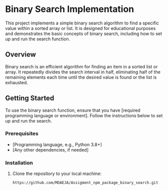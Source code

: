 # Binary Search Implementation

This project implements a simple binary search algorithm to find a specific value within a sorted array or list. It is designed for educational purposes and demonstrates the basic concepts of binary search, including how to set up and run the search function.

## Overview
Binary search is an efficient algorithm for finding an item in a sorted list or array. It repeatedly divides the search interval in half, eliminating half of the remaining elements each time until the desired value is found or the list is exhausted.

## Getting Started
To use the binary search function, ensure that you have [required programming language or environment]. Follow the instructions below to set up and run the search.

### Prerequisites
- [Programming language, e.g., Python 3.8+]
- [Any other dependencies, if needed]

### Installation
1. Clone the repository to your local machine:
   ```bash
   https://github.com/MDAEJA/Assigment_npm_package_binary_search.git

